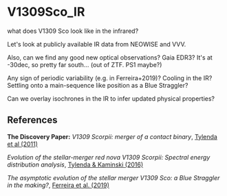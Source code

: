 # V1309Sco_IR
what does V1309 Sco look like in the infrared?

Let's look at publicly available IR data from NEOWISE and VVV.

Also, can we find any good new optical observations? Gaia EDR3? It's at -30dec, so pretty far south... (out of ZTF. PS1 maybe?)

Any sign of periodic variability (e.g. in Ferreira+2019)? Cooling in the IR? Settling onto a main-sequence like position as a Blue Straggler?

Can we overlay isochrones in the IR to infer updated physical properties?


## References

**The Discovery Paper:** *V1309 Scorpii: merger of a contact binary*, [Tylenda et al (2011)](https://ui.adsabs.harvard.edu/abs/2011A%26A...528A.114T/abstract)

*Evolution of the stellar-merger red nova V1309 Scorpii: Spectral energy distribution analysis*, [Tylenda & Kaminski (2016)](https://ui.adsabs.harvard.edu/abs/2016A%26A...592A.134T/abstract)

*The asymptotic evolution of the stellar merger V1309 Sco: a Blue Straggler in the making?*, [Ferreira et al. (2019)](https://ui.adsabs.harvard.edu/abs/2019MNRAS.486.1220F/abstract)
